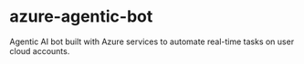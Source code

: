 # azure-agentic-bot
Agentic AI bot built with Azure services to automate real-time tasks on user cloud accounts.
